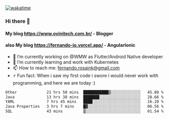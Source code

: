 [![wakatime](https://wakatime.com/badge/user/d5892087-17e6-46ab-8384-91a71a9b88d8.svg)](https://wakatime.com/@d5892087-17e6-46ab-8384-91a71a9b88d8)
### Hi there 👋

#### My blog https://www.ovinitech.com.br/ - Blogger
#### also My blog https://fernando-io.vercel.app/ - AngularIonic

- 🔭 I’m currently working on @WMW as Flutter/Android Native developer
- 🌱 I’m currently learning and work with Kubernetes
- 📫 How to reach me: fernando.rosaink@gmail.com 
- ⚡ Fun fact: When i saw my first code i swore i would never work with programming, and here we are today :)

<!--START_SECTION:waka-->

```txt
Other             21 hrs 50 mins  ███████████▒░░░░░░░░░░░░░   45.88 %
Java              13 hrs 38 mins  ███████░░░░░░░░░░░░░░░░░░   28.66 %
YAML              7 hrs 45 mins   ████░░░░░░░░░░░░░░░░░░░░░   16.28 %
Java Properties   3 hrs 7 mins    █▓░░░░░░░░░░░░░░░░░░░░░░░   06.56 %
SQL               43 mins         ▒░░░░░░░░░░░░░░░░░░░░░░░░   01.54 %
```

<!--END_SECTION:waka-->
